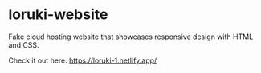 # loruki-website

Fake cloud hosting website that showcases responsive design with HTML and CSS.

Check it out here: https://loruki-1.netlify.app/
